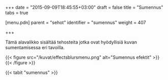 +++
date = "2015-09-09T18:45:55+03:00"
draft = false
title = "Sumennus"
tabs = true

[menu.pdn]
    parent = "sehot"
    identifier = "sumennus"
    weight = 407

+++

Tämä alavalikko sisältää tehosteita jotka ovat hyödyllisiä kuvan sumentamisessa eri tavoilla.

{{< figure src="/kuvat/effectsblursmenu.png" alt="Sumennus efektit" >}}{{< /figure >}}

{{< tabit "sumennus" >}}
